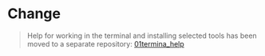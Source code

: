 # Change

>Help for working in the terminal and installing selected tools has been moved to a separate repository: [01termina_help](https://github.com/python-edu/01terminal_help)
